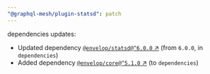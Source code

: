 ```yaml
---
"@graphql-mesh/plugin-statsd": patch
---
```

dependencies updates:
  - Updated dependency [`@envelop/statsd@^6.0.0` ↗︎](https://www.npmjs.com/package/@envelop/statsd/v/6.0.0) (from `6.0.0`, in `dependencies`)
  - Added dependency [`@envelop/core@^5.1.0` ↗︎](https://www.npmjs.com/package/@envelop/core/v/5.1.0) (to `dependencies`)
